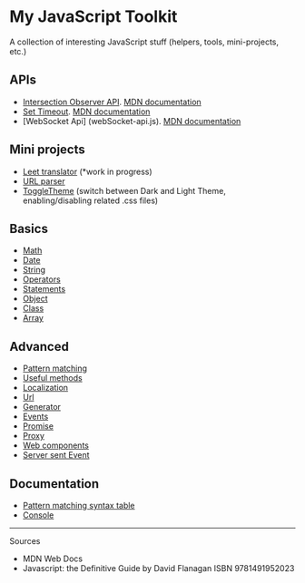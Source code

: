 # My JavaScript Toolkit

A collection of interesting JavaScript stuff (helpers, tools, mini-projects, etc.)

## APIs

- [Intersection Observer API](intersection-observer-api). [MDN documentation](https://developer.mozilla.org/en-US/docs/Web/API/Intersection_Observer_API)
- [Set Timeout](set-timeout). [MDN documentation](https://developer.mozilla.org/en-US/docs/Web/API/setTimeout)
- [WebSocket Api] (webSocket-api.js). [MDN documentation](https://developer.mozilla.org/en-US/docs/Web/API/WebSockets_API)

## Mini projects

- [Leet translator](leet-translator) (*work in progress)
- [URL parser](url-parser)
- [ToggleTheme](toggleTheme) (switch between Dark and Light Theme, enabling/disabling related .css files)

## Basics

- [Math](math.js)
- [Date](date.js)
- [String](string.js)
- [Operators](operators.js)
- [Statements](statements.js)
- [Object](object.js)
- [Class](class.js)
- [Array](array.js)

## Advanced

- [Pattern matching](pattern-matching.js)
- [Useful methods](useful-methods.js)
- [Localization](localization.js)
- [Url](url.js)
- [Generator](generator.js)
- [Events](events.js)
- [Promise](promise.js)
- [Proxy](proxy.js)
- [Web components](web-components.js)
- [Server sent Event](server-sent-event.js)

## Documentation

- [Pattern matching syntax table](pattern-matching-syntax-table.md)
- [Console](console.md)

----

Sources

- MDN Web Docs
- Javascript: the Definitive Guide by David Flanagan ISBN 9781491952023 

